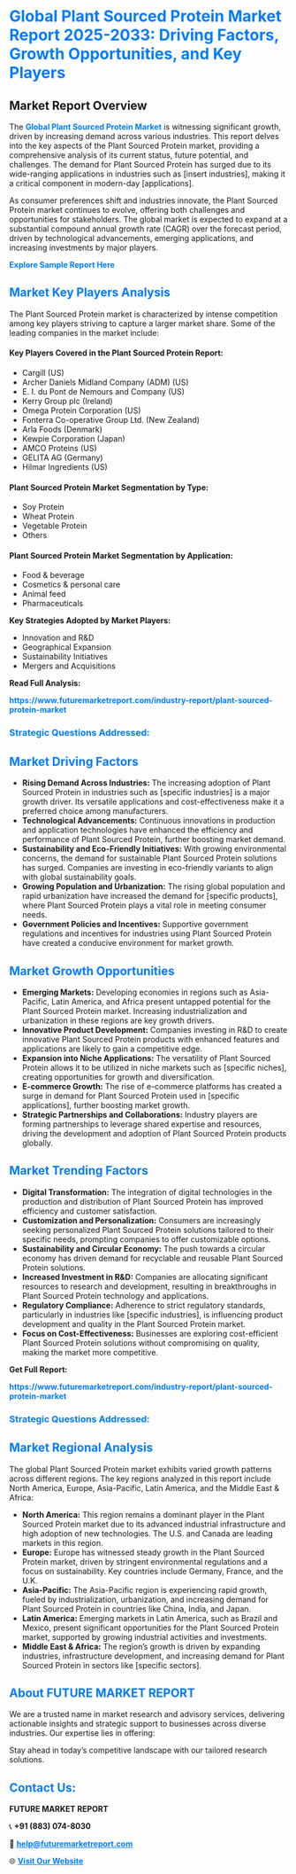 <h1 style="color: #007BFF;">Global Plant Sourced Protein Market Report 2025-2033: Driving Factors, Growth Opportunities, and Key Players</h1>

<section id="overview">
<h2>Market Report Overview</h2>
<p>The <a href="https://www.futuremarketreport.com/industry-report/plant-sourced-protein-market" style="color: #007BFF; text-decoration: none;"><strong>Global Plant Sourced Protein Market</strong></a> is witnessing significant growth, driven by increasing demand across various industries. This report delves into the key aspects of the Plant Sourced Protein market, providing a comprehensive analysis of its current status, future potential, and challenges. The demand for Plant Sourced Protein has surged due to its wide-ranging applications in industries such as [insert industries], making it a critical component in modern-day [applications].</p>
<p>As consumer preferences shift and industries innovate, the Plant Sourced Protein market continues to evolve, offering both challenges and opportunities for stakeholders. The global market is expected to expand at a substantial compound annual growth rate (CAGR) over the forecast period, driven by technological advancements, emerging applications, and increasing investments by major players.</p>
</section>

<section id="overview">
<p><a href="https://www.futuremarketreport.com/request-sample/reportId=54547" style="color: #007BFF; text-decoration: none;"><strong>Explore Sample Report Here</strong></a></p>
</section>

<section id="key-players">
<h2 style="color: #007BFF;">Market Key Players Analysis</h2>
<p>The Plant Sourced Protein market is characterized by intense competition among key players striving to capture a larger market share. Some of the leading companies in the market include:</p>
<h4>Key Players Covered in the Plant Sourced Protein Report:</h4>
<ul><li>Cargill (US)</li><li>Archer Daniels Midland Company (ADM) (US)</li><li>E. I. du Pont de Nemours and Company (US)</li><li>Kerry Group plc (Ireland)</li><li>Omega Protein Corporation (US)</li><li>Fonterra Co-operative Group Ltd. (New Zealand)</li><li>Arla Foods (Denmark)</li><li>Kewpie Corporation (Japan)</li><li>AMCO Proteins (US)</li><li>GELITA AG (Germany)</li><li>Hilmar Ingredients (US)</li></ul>
<h4>Plant Sourced Protein Market Segmentation by Type:</h4>
<ul><li>Soy Protein</li><li>Wheat Protein</li><li>Vegetable Protein</li><li>Others</li></ul>

<h4>Plant Sourced Protein Market Segmentation by Application:</h4>
<ul><li>Food &amp; beverage</li><li>Cosmetics &amp; personal care</li><li>Animal feed</li><li>Pharmaceuticals</li></ul>
<p><strong>Key Strategies Adopted by Market Players:</strong></p>
<ul>
<li>Innovation and R&D</li>
<li>Geographical Expansion</li>
<li>Sustainability Initiatives</li>
<li>Mergers and Acquisitions</li>
</ul>
</section>

<section>
<p><strong>Read Full Analysis: </strong></p><a href="https://www.futuremarketreport.com/industry-report/plant-sourced-protein-market" style="color: #007BFF; text-decoration: none;"><strong>https://www.futuremarketreport.com/industry-report/plant-sourced-protein-market</strong></a>
<h3 style="color: #007BFF;">Strategic Questions Addressed:</h3>
</section>

<section id="driving-factors">
<h2 style="color: #007BFF;">Market Driving Factors</h2>
<ul>
<li><strong>Rising Demand Across Industries:</strong> The increasing adoption of Plant Sourced Protein in industries such as [specific industries] is a major growth driver. Its versatile applications and cost-effectiveness make it a preferred choice among manufacturers.</li>
<li><strong>Technological Advancements:</strong> Continuous innovations in production and application technologies have enhanced the efficiency and performance of Plant Sourced Protein, further boosting market demand.</li>
<li><strong>Sustainability and Eco-Friendly Initiatives:</strong> With growing environmental concerns, the demand for sustainable Plant Sourced Protein solutions has surged. Companies are investing in eco-friendly variants to align with global sustainability goals.</li>
<li><strong>Growing Population and Urbanization:</strong> The rising global population and rapid urbanization have increased the demand for [specific products], where Plant Sourced Protein plays a vital role in meeting consumer needs.</li>
<li><strong>Government Policies and Incentives:</strong> Supportive government regulations and incentives for industries using Plant Sourced Protein have created a conducive environment for market growth.</li>
</ul>
</section>

<section id="growth-opportunities">
<h2 style="color: #007BFF;">Market Growth Opportunities</h2>
<ul>
<li><strong>Emerging Markets:</strong> Developing economies in regions such as Asia-Pacific, Latin America, and Africa present untapped potential for the Plant Sourced Protein market. Increasing industrialization and urbanization in these regions are key growth drivers.</li>
<li><strong>Innovative Product Development:</strong> Companies investing in R&D to create innovative Plant Sourced Protein products with enhanced features and applications are likely to gain a competitive edge.</li>
<li><strong>Expansion into Niche Applications:</strong> The versatility of Plant Sourced Protein allows it to be utilized in niche markets such as [specific niches], creating opportunities for growth and diversification.</li>
<li><strong>E-commerce Growth:</strong> The rise of e-commerce platforms has created a surge in demand for Plant Sourced Protein used in [specific applications], further boosting market growth.</li>
<li><strong>Strategic Partnerships and Collaborations:</strong> Industry players are forming partnerships to leverage shared expertise and resources, driving the development and adoption of Plant Sourced Protein products globally.</li>
</ul>
</section>

<section id="trending-factors">
<h2 style="color: #007BFF;">Market Trending Factors</h2>
<ul>
<li><strong>Digital Transformation:</strong> The integration of digital technologies in the production and distribution of Plant Sourced Protein has improved efficiency and customer satisfaction.</li>
<li><strong>Customization and Personalization:</strong> Consumers are increasingly seeking personalized Plant Sourced Protein solutions tailored to their specific needs, prompting companies to offer customizable options.</li>
<li><strong>Sustainability and Circular Economy:</strong> The push towards a circular economy has driven demand for recyclable and reusable Plant Sourced Protein solutions.</li>
<li><strong>Increased Investment in R&D:</strong> Companies are allocating significant resources to research and development, resulting in breakthroughs in Plant Sourced Protein technology and applications.</li>
<li><strong>Regulatory Compliance:</strong> Adherence to strict regulatory standards, particularly in industries like [specific industries], is influencing product development and quality in the Plant Sourced Protein market.</li>
<li><strong>Focus on Cost-Effectiveness:</strong> Businesses are exploring cost-efficient Plant Sourced Protein solutions without compromising on quality, making the market more competitive.</li>
</ul>
</section>

<section>
<p><strong>Get Full Report: </strong></p><a href="https://www.futuremarketreport.com/industry-report/plant-sourced-protein-market" style="color: #007BFF; text-decoration: none;"><strong>https://www.futuremarketreport.com/industry-report/plant-sourced-protein-market</strong></a>
<h3 style="color: #007BFF;">Strategic Questions Addressed:</h3>
</section>


<section id="regional-analysis">
<h2 style="color: #007BFF;">Market Regional Analysis</h2>
<p>The global Plant Sourced Protein market exhibits varied growth patterns across different regions. The key regions analyzed in this report include North America, Europe, Asia-Pacific, Latin America, and the Middle East & Africa:</p>
<ul>
<li><strong>North America:</strong> This region remains a dominant player in the Plant Sourced Protein market due to its advanced industrial infrastructure and high adoption of new technologies. The U.S. and Canada are leading markets in this region.</li>
<li><strong>Europe:</strong> Europe has witnessed steady growth in the Plant Sourced Protein market, driven by stringent environmental regulations and a focus on sustainability. Key countries include Germany, France, and the U.K.</li>
<li><strong>Asia-Pacific:</strong> The Asia-Pacific region is experiencing rapid growth, fueled by industrialization, urbanization, and increasing demand for Plant Sourced Protein in countries like China, India, and Japan.</li>
<li><strong>Latin America:</strong> Emerging markets in Latin America, such as Brazil and Mexico, present significant opportunities for the Plant Sourced Protein market, supported by growing industrial activities and investments.</li>
<li><strong>Middle East & Africa:</strong> The region’s growth is driven by expanding industries, infrastructure development, and increasing demand for Plant Sourced Protein in sectors like [specific sectors].</li>
</ul>
</section>

<footer>
<h2 style="color: #007BFF;">About FUTURE MARKET REPORT</h2>
<p>We are a trusted name in market research and advisory services, delivering actionable insights and strategic support to businesses across diverse industries. Our expertise lies in offering:</p>

<p>Stay ahead in today’s competitive landscape with our tailored research solutions.</p>

<h2 style="color: #007BFF;">Contact Us:</h2>
<p><strong>FUTURE MARKET REPORT</strong></p>
<p>📞 <strong>+91 (883) 074-8030</strong></p>
<p>📧 <strong><a href="mailto:help@futuremarketreport.com" style="color: #007BFF;">help@futuremarketreport.com</a></strong></p>
<p>🌐 <strong><a href="https://www.futuremarketreport.com/" style="color: #007BFF;">Visit Our Website</a></strong></p>
</footer>